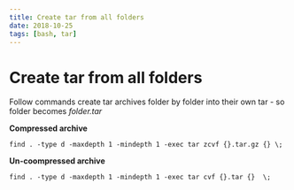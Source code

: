```yaml
---
title: Create tar from all folders
date: 2018-10-25
tags: [bash, tar]
---
```



# Create tar from all folders

Follow commands create tar archives folder by folder into their own tar - so folder becomes *folder.tar*

**Compressed archive**

```shell
find . -type d -maxdepth 1 -mindepth 1 -exec tar zcvf {}.tar.gz {} \;
```

**Un-coompressed archive**

```shell
find . -type d -maxdepth 1 -mindepth 1 -exec tar cvf {}.tar {}  \;
```
